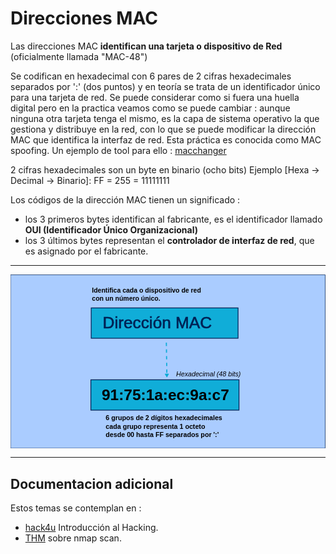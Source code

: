 # Direcciones MAC

Las direcciones MAC **identifican una tarjeta o dispositivo de Red** (oficialmente llamada "MAC-48")

Se codifican en hexadecimal con 6 pares de 2 cifras hexadecimales separados por ':' (dos puntos) y en teoría se trata de un identificador único para una tarjeta de red. Se puede considerar como si fuera una huella digital pero en la practica veamos como se puede cambiar : aunque ninguna otra tarjeta tenga el mismo, es la capa de sistema operativo la que gestiona y distribuye en la red, con lo que se puede modificar la dirección MAC que identifica la interfaz de red. Esta práctica es conocida como MAC spoofing. Un ejemplo de tool para ello : [macchanger](https://github.com/alobbs/macchanger)

2 cifras hexadecimales son un byte en binario (ocho bits) Ejemplo [Hexa -> Decimal -> Binario]: FF = 255 = 11111111 

Los códigos de la dirección MAC tienen un significado :

* los 3 primeros bytes identifican al fabricante, es el identificador llamado **OUI (Identificador Único Organizacional)**
* los 3 últimos bytes  representan el **controlador de interfaz de red**, que es asignado por el fabricante.

---

<?xml version="1.0" encoding="UTF-8" standalone="no"?>
<!-- Created with Inkscape (http://www.inkscape.org/) -->

<svg
   width="203.54251mm"
   height="112.47204mm"
   viewBox="0 0 203.54251 112.47204"
   version="1.1"
   id="svg5"
   inkscape:version="1.2.2 (b0a8486541, 2022-12-01)"
   sodipodi:docname="MAC.svg"
   inkscape:export-filename="addr_MAC.svg"
   inkscape:export-xdpi="66.1755"
   inkscape:export-ydpi="66.1755"
   xmlns:inkscape="http://www.inkscape.org/namespaces/inkscape"
   xmlns:sodipodi="http://sodipodi.sourceforge.net/DTD/sodipodi-0.dtd"
   xmlns="http://www.w3.org/2000/svg"
   xmlns:svg="http://www.w3.org/2000/svg">
  <sodipodi:namedview
     id="namedview7"
     pagecolor="#ffffff"
     bordercolor="#666666"
     borderopacity="1.0"
     inkscape:showpageshadow="2"
     inkscape:pageopacity="0.0"
     inkscape:pagecheckerboard="0"
     inkscape:deskcolor="#d1d1d1"
     inkscape:document-units="mm"
     showgrid="true"
     inkscape:zoom="1.4118735"
     inkscape:cx="113.3246"
     inkscape:cy="298.89364"
     inkscape:window-width="1916"
     inkscape:window-height="971"
     inkscape:window-x="1680"
     inkscape:window-y="107"
     inkscape:window-maximized="1"
     inkscape:current-layer="layer1"
     showguides="true">
    <inkscape:grid
       type="xygrid"
       id="grid7946" />
    <sodipodi:guide
       position="99.952485,-15.877225"
       orientation="1,0"
       id="guide7948"
       inkscape:locked="false" />
    <sodipodi:guide
       position="153.39159,17.085215"
       orientation="1,0"
       id="guide7950"
       inkscape:locked="false" />
    <sodipodi:guide
       position="62.026132,62.019455"
       orientation="1,0"
       id="guide7952"
       inkscape:locked="false" />
  </sodipodi:namedview>
  <defs
     id="defs2">
    <linearGradient
       id="linearGradient55287"
       inkscape:swatch="solid">
      <stop
         style="stop-color:#002255;stop-opacity:1;"
         offset="0"
         id="stop55285" />
    </linearGradient>
    <marker
       style="overflow:visible"
       id="TriangleStart"
       refX="0"
       refY="0"
       orient="auto-start-reverse"
       inkscape:stockid="TriangleStart"
       markerWidth="4"
       markerHeight="4"
       viewBox="0 0 5.3244081 6.1553851"
       inkscape:isstock="true"
       inkscape:collect="always"
       preserveAspectRatio="xMidYMid">
      <path
         transform="scale(0.5)"
         style="fill:context-stroke;fill-rule:evenodd;stroke:context-stroke;stroke-width:1pt"
         d="M 5.77,0 -2.88,5 V -5 Z"
         id="path135" />
    </marker>
    <linearGradient
       id="linearGradient1202"
       inkscape:swatch="gradient">
      <stop
         style="stop-color:#00b500;stop-opacity:1;"
         offset="0"
         id="stop1198" />
      <stop
         style="stop-color:#00b500;stop-opacity:0;"
         offset="1"
         id="stop1200" />
    </linearGradient>
  </defs>
  <g
     inkscape:label="Calque 1"
     inkscape:groupmode="layer"
     id="layer1"
     transform="translate(-4.9280153,-10.242818)">
    <rect
       style="fill:#aaccff;fill-opacity:1;stroke:#002255;stroke-width:0.349699;stroke-linecap:round;stroke-linejoin:round;stroke-dasharray:none;stroke-dashoffset:0;stroke-opacity:0.909804;image-rendering:auto"
       id="rect24128"
       width="203.19281"
       height="112.12234"
       x="5.1028652"
       y="10.417667" />
    <a
       id="a1514">
      <g
         id="direccion_mac"
         onmouseover="style=&quot;cursor: pointer; opacity = 0.5;&quot;"
         onmouseout="style=&quot;cursor: arrow; opacity=1;&quot;"
         onclick="window.open(&quot;https://es.wikipedia.org/wiki/Direcci%C3%B3n_MAC&quot;,&quot;_blank&quot;);"
         inkscape:label="#direccion_mac">
        <desc
           id="desc1518">Identificador de 48 bits (6 bloques de dos caracteres hexadecimales [8 bits]) que corresponde de forma única a una tarjeta o dispositivo de red.</desc>
        <title
           id="title1516">Dirección MAC</title>
        <rect
           style="fill:#00aad4;fill-opacity:0.907425;stroke:#002255;stroke-width:0.5;stroke-linecap:round;stroke-dasharray:none;stroke-dashoffset:0;stroke-opacity:1"
           id="rect294"
           width="94.897736"
           height="19.60424"
           x="57.075829"
           y="31.834736" />
        <text
           xml:space="preserve"
           style="font-style:normal;font-weight:normal;font-size:10.5833px;line-height:1.25;font-family:sans-serif;letter-spacing:0px;word-spacing:0px;fill:#002255;fill-opacity:1;stroke:#002255;stroke-width:0.264583;stroke-opacity:1"
           x="64.540283"
           y="45.177883"
           id="text350"><tspan
             sodipodi:role="line"
             style="fill:#002255;stroke:#002255;stroke-width:0.264583;stroke-opacity:1"
             x="64.540283"
             y="45.177883"
             id="tspan519">Dirección MAC</tspan></text>
      </g>
    </a>
    <text
       xml:space="preserve"
       style="font-style:normal;font-weight:normal;font-size:4.23333px;line-height:1.25;font-family:sans-serif;letter-spacing:0px;word-spacing:0px;fill:#000000;fill-opacity:1;stroke:none;stroke-width:0.264583"
       x="57.556465"
       y="21.856413"
       id="text2667"><tspan
         style="font-style:normal;font-variant:normal;font-weight:bold;font-stretch:normal;font-size:4.23333px;font-family:sans-serif;-inkscape-font-specification:'sans-serif Bold';stroke-width:0.264583"
         x="57.556465"
         y="21.856413"
         id="tspan2721"
         sodipodi:role="line">Identifica cada                  o dispositivo de red </tspan><tspan
         style="font-style:normal;font-variant:normal;font-weight:bold;font-stretch:normal;font-size:4.23333px;font-family:sans-serif;-inkscape-font-specification:'sans-serif Bold';stroke-width:0.264583"
         x="57.556465"
         y="27.148075"
         sodipodi:role="line"
         id="tspan576">con un número único.</tspan></text>
    <rect
       style="fill:#00aad4;fill-opacity:0.907425;stroke:#002255;stroke-width:0.5;stroke-linecap:round;stroke-dasharray:none;stroke-dashoffset:0;stroke-opacity:1"
       id="rect294-70"
       width="95.722565"
       height="19.610729"
       x="56.85273"
       y="78.276337" />
    <text
       xml:space="preserve"
       style="font-style:normal;font-weight:normal;font-size:4.2771px;line-height:1.25;font-family:sans-serif;letter-spacing:0px;word-spacing:0px;fill:#000000;fill-opacity:1;stroke:none;stroke-width:0.267318"
       x="65.758179"
       y="105.59221"
       id="text2667-0"
       transform="scale(1.0103384,0.98976738)"><tspan
         style="font-style:normal;font-variant:normal;font-weight:bold;font-stretch:normal;font-size:4.2771px;font-family:sans-serif;-inkscape-font-specification:'sans-serif Bold';stroke-width:0.267318"
         x="65.758179"
         y="105.59221"
         id="tspan2721-1"
         sodipodi:role="line">6 grupos de 2 dígitos hexadecimales</tspan><tspan
         style="font-style:normal;font-variant:normal;font-weight:bold;font-stretch:normal;font-size:4.2771px;font-family:sans-serif;-inkscape-font-specification:'sans-serif Bold';stroke-width:0.267318"
         x="65.758179"
         y="110.93858"
         sodipodi:role="line"
         id="tspan19524">cada grupo representa 1 octeto</tspan><tspan
         style="font-style:normal;font-variant:normal;font-weight:bold;font-stretch:normal;font-size:4.2771px;font-family:sans-serif;-inkscape-font-specification:'sans-serif Bold';stroke-width:0.267318"
         x="65.758179"
         y="116.28496"
         sodipodi:role="line"
         id="tspan19526">desde 00 hasta FF separados por ':'</tspan></text>
    <path
       style="fill:#5599ff;fill-opacity:1;fill-rule:evenodd;stroke:#00a9d4;stroke-width:0.720536;stroke-linecap:butt;stroke-linejoin:miter;stroke-dasharray:2.16161, 2.16161;stroke-dashoffset:0;stroke-opacity:0.909804;marker-end:url(#TriangleStart)"
       d="m 105.635,54.295174 0.33301,20.884342"
       id="path8039"
       inkscape:connector-type="polyline"
       inkscape:connector-curvature="0" />
    <text
       xml:space="preserve"
       style="font-style:normal;font-weight:normal;font-size:4.2771px;line-height:1.25;font-family:sans-serif;letter-spacing:0px;word-spacing:0px;fill:#000000;fill-opacity:1;stroke:none;stroke-width:0.267318"
       x="110.82432"
       y="76.697945"
       id="text11923-2"
       transform="scale(1.0103384,0.98976738)"><tspan
         sodipodi:role="line"
         id="tspan11921-0"
         style="font-style:italic;font-variant:normal;font-weight:normal;font-stretch:normal;font-size:4.2771px;font-family:sans-serif;-inkscape-font-specification:'sans-serif Italic';stroke-width:0.267318"
         x="110.82432"
         y="76.697945">Hexadecimal (48 bits)</tspan></text>
    <a
       id="interfazLink"
       onmouseover="style=&quot;cursor: pointer; opacity:0.5;&quot;"
       onmouseup=""
       inkscape:label="#interfazLink"
       onclick="window.open(&quot;https://es.wikipedia.org/wiki/Tarjeta_de_red&quot;,&quot;_blank&quot;);"
       onmouseout="style=&quot;cursor: arrow; opacity:1;&quot;"
       transform="translate(-7.4083338,3.1750001)">
      <title
         id="title2511">Ver interfaz en wikipedia</title>
      <desc
         id="desc2278">En informática, una interfaz es un límite compartido a través del cual dos o más componentes separados de un sistema informático intercambian información.</desc>
      <a
         id="a1158">
        <g
           id="g1151">
          <g
             id="g560"
             transform="translate(0.52916667)">
            <rect
               style="fill:#0facd8;fill-opacity:1;stroke:#000000;stroke-width:0.52375;stroke-linecap:round;stroke-linejoin:round;stroke-dasharray:none;stroke-dashoffset:0;stroke-opacity:1"
               id="rect53205"
               width="17.792856"
               height="5.0735517"
               x="97.02758"
               y="14.629653" />
            <text
               xml:space="preserve"
               style="font-size:4.28024px;line-height:1.25;font-family:sans-serif;letter-spacing:0px;word-spacing:0px;stroke-width:0.267515"
               x="98.384056"
               y="18.745682"
               id="text1423"
               transform="scale(1.0110817,0.98903975)"><tspan
                 sodipodi:role="line"
                 id="tspan1421"
                 style="font-style:italic;font-variant:normal;font-weight:normal;font-stretch:normal;font-family:sans-serif;-inkscape-font-specification:'sans-serif Italic';stroke-width:0.267515"
                 x="98.384056"
                 y="18.745682">tarjeta</tspan></text>
          </g>
        </g>
      </a>
    </a>
    <text
       xml:space="preserve"
       style="font-size:9.87778px;line-height:1.25;font-family:sans-serif;letter-spacing:0px;word-spacing:0px;stroke-width:0.264583"
       x="63.898949"
       y="91.551727"
       id="text591"><tspan
         sodipodi:role="line"
         id="tspan589"
         style="font-style:normal;font-variant:normal;font-weight:bold;font-stretch:normal;font-size:9.87778px;font-family:sans-serif;-inkscape-font-specification:'sans-serif Bold';stroke-width:0.264583"
         x="63.898949"
         y="91.551727">91:75:1a:ec:9a:c7</tspan></text>
  </g>
</svg>



---

## Documentacion adicional

Estos temas se contemplan en : 

* [hack4u](https://hack4u.io/cursos/introduccion-al-hacking/) Introducción al Hacking.
* [THM](https://tryhackme.com/room/nmap01) sobre nmap scan.
  